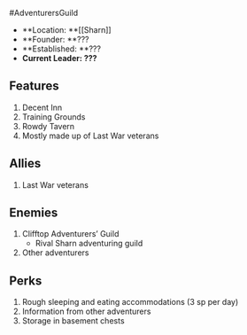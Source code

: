 #AdventurersGuild
* **Location: **[[Sharn]]
* **Founder: **???
* **Established: **???
* **Current Leader: ???**

## Features

1. Decent Inn
2. Training Grounds
3. Rowdy Tavern
4. Mostly made up of Last War veterans

## Allies

1. Last War veterans

## Enemies

1. Clifftop Adventurers’ Guild
    - Rival Sharn adventuring guild
2. Other adventurers

## Perks

1. Rough sleeping and eating accommodations (3 sp per day)
2. Information from other adventurers
3. Storage in basement chests